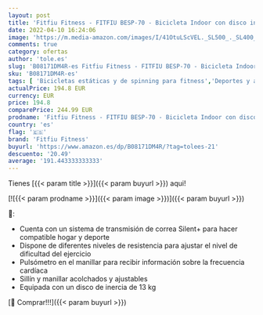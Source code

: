 ```yaml
---
layout: post
title: 'Fitfiu Fitness - FITFIU BESP-70 - Bicicleta Indoor con disco inercia 13 kg  manillar con Pulsómetro  sillín deportivo  múltiples niveles de resistencia y pantalla LCD  Bici cardio Entrenamiento Fitness'
date: 2022-04-10 16:24:06
image: 'https://m.media-amazon.com/images/I/41OtuLScVEL._SL500_._SL400_.jpg'
comments: true
category: ofertas
author: 'tole.es'
slug: 'B08171DM4R-es Fitfiu Fitness - FITFIU BESP-70 - Bicicleta Indoor con...'
sku: 'B08171DM4R-es'
tags: [ 'Bicicletas estáticas y de spinning para fitness','Deportes y aire libre','Fitness y ejercicio','Máquinas de cardio para fitness','bicicleta','fitfiu fitness', ]
actualPrice: 194.8 EUR
currency: EUR
price: 194.8
comparePrice: 244.99 EUR
prodname: 'Fitfiu Fitness - FITFIU BESP-70 - Bicicleta Indoor con disco inercia 13 kg  manillar con Pulsómetro  sillín deportivo  múltiples niveles de resistencia y pantalla LCD  Bici cardio Entrenamiento Fitness'
country: 'es'
flag: '🇪🇸'
brand: 'Fitfiu Fitness'
buyurl: 'https://www.amazon.es/dp/B08171DM4R/?tag=tolees-21'
descuento: '20.49'
average: '191.443333333333'
---
```


Tienes [{{< param title >}}]({{< param buyurl >}}) aqui!

[![{{< param prodname >}}]({{< param image >}})]({{< param buyurl >}})

🔎:

- Cuenta con un sistema de transmisión de correa Silent+ para hacer compatible hogar y deporte
- Dispone de diferentes niveles de resistencia para ajustar el nivel de dificultad del ejercicio
- Pulsómetro en el manillar para recibir información sobre la frecuencia cardíaca
- Sillín y manillar acolchados y ajustables
- Equipada con un disco de inercia de 13 kg

[🛒 Comprar!!!]({{< param buyurl >}})
